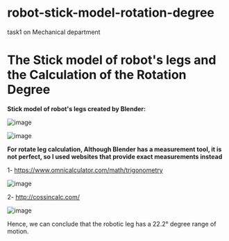 # robot-stick-model-rotation-degree
task1 on Mechanical department 
# The Stick model of robot's legs and the Calculation of the Rotation Degree
**Stick model of robot's legs created by Blender:** 


![image](https://user-images.githubusercontent.com/109454900/180440320-8e32c029-e0d5-4169-8fe8-9d13c27d9087.png)

![image](https://user-images.githubusercontent.com/109454900/180440423-5c830d4a-db5d-4745-b726-3635f9dcf7c2.png)


**For rotate leg calculation, Although Blender has a measurement tool, it is not perfect, so I used websites that provide exact measurements instead**

1-	https://www.omnicalculator.com/math/trigonometry

![image](https://user-images.githubusercontent.com/109454900/180440512-3cef9a21-e34e-47ba-ac39-2831f2ae1ad6.png)

2-	http://cossincalc.com/

![image](https://user-images.githubusercontent.com/109454900/180440577-66c0f524-db02-4f99-b72e-0eb6d6b4cb72.png)

Hence, we can conclude that the robotic leg has a 22.2° degree range of motion.
